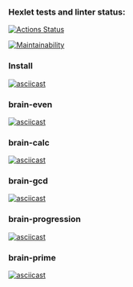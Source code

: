### Hexlet tests and linter status:
[![Actions Status](https://github.com/Urfin-Juss/python-project-49/actions/workflows/hexlet-check.yml/badge.svg)](https://github.com/Urfin-Juss/python-project-49/actions)

[![Maintainability](https://api.codeclimate.com/v1/badges/e2ce1e1f1f728005a391/maintainability)](https://codeclimate.com/github/Urfin-Juss/python-project-49/maintainability)
### Install  
[![asciicast](https://asciinema.org/a/4zoYFvMNPu1eNOGm421jg7GjR.svg)](https://asciinema.org/a/4zoYFvMNPu1eNOGm421jg7GjR)
### brain-even
[![asciicast](https://asciinema.org/a/nfJ3RMtmfV9BgncRLWoXhaaYX.svg)](https://asciinema.org/a/nfJ3RMtmfV9BgncRLWoXhaaYX)
### brain-calc
[![asciicast](https://asciinema.org/a/njfOwWfaKOQmKEAhiJbL2l83c.svg)](https://asciinema.org/a/njfOwWfaKOQmKEAhiJbL2l83c)
### brain-gcd
[![asciicast](https://asciinema.org/a/1wc76JDBAgeA8Qo8cxh12Uipc.svg)](https://asciinema.org/a/1wc76JDBAgeA8Qo8cxh12Uipc)
### brain-progression
[![asciicast](https://asciinema.org/a/ywTTO5lGN02YpUbNMiOMm17wY.svg)](https://asciinema.org/a/ywTTO5lGN02YpUbNMiOMm17wY)
### brain-prime
[![asciicast](https://asciinema.org/a/RTWZDFRZMvBX1fZd1LtApJZGi.svg)](https://asciinema.org/a/RTWZDFRZMvBX1fZd1LtApJZGi)
